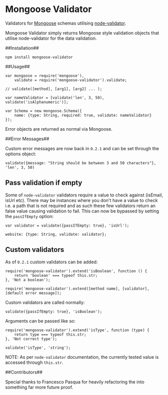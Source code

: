 Mongoose Validator
==================

Validators for [Mongoose](http://mongoosejs.com) schemas utilising [node-validator](https://github.com/chriso/node-validator).

Mongoose Validator simply returns Mongoose style validation objects that utilise node-validator for the data validation.

##Installation##

	npm install mongoose-validator

##Usage##

	var mongoose = require('mongoose'),
		validate = require('mongoose-validator').validate;
	
	// validate([method], [arg1], [arg2] ... );
	
	var nameValidator = [validate('len', 3, 50), validate('isAlphanumeric')];
	
	var Schema = new mongoose.Schema({
		name: {type: String, required: true, validate: nameValidator}
	});

Error objects are returned as normal via Mongoose.

##Error Messages##

Custom error messages are now back in `0.2.1` and can be set through the options object:

    validate({message: "String should be between 3 and 50 characters"}, 'len', 3, 50)
    
## Pass validation if empty ##

Some of `node-validator` validators require a value to check against (isEmail, isUrl etc). There may be instances where you don't have a value to check i.e. a path that is not required and as such these few validators return an false value causing validation to fail. This can now be bypassed by setting the `passIfEmpty` option:

    var validator = validate({passIfEmpty: true}, 'isUrl');
    
    website: {type: String, validate: validator};
    
## Custom validators ##

As of `0.2.1` custom validators can be added:

    require('mongoose-validator').extend('isBoolean', function () {
	    return 'boolean' === typeof this.str;
    }, 'Not a boolean');

    require('mongoose-validator').extend([method name], [validator], [default error message]);
    
Custom validators are called normally:

    validate({passIfEmpty: true}, 'isBoolean');

Arguments can be passed like so:

    require('mongoose-validator').extend('isType', function (type) {
	    return type === typeof this.str;
    }, 'Not correct type');
    
    validate('isType', 'string');

NOTE: As per `node-validator` documentation, the currently tested value is accessed through `this.str`.
	
##Contributors##

Special thanks to Francesco Pasqua for heavily refactoring the into something far more future proof.
